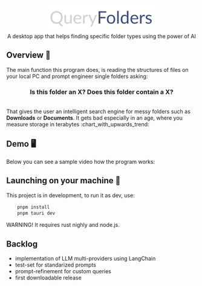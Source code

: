 <div align="center">
    <img src="images/queryfolders-logo.png" alt="Logo" width="300" style="text-align:center"/><br>
    A desktop app that helps finding specific folder types using the power of AI
</div>

## Overview :book:
The main function this program does, is reading the structures of files on your local PC and prompt engineer single folders asking:

<div align="center">
   <h3>Is this folder an X? Does this folder contain a X? </h3> 
</div> 
<br>
That gives the user an intelligent search engine for messy folders such as <b>Downloads</b> or <b>Documents</b>. It gets bad especially in an age, where you measure storage in terabytes :chart_with_upwards_trend:

## Demo :desktop_computer:
Below you can see a sample video how the program works:

## Launching on your machine :rocket: 

This project is in development, to run it as dev, use:

```bash
    pnpm install
    pnpm tauri dev
```

WARNING! It requires rust nighly and node.js.

## Backlog
 - implementation of LLM multi-providers using LangChain
 - test-set for standarized prompts
 - prompt-refinement for custom queries
 - first downloadable release

